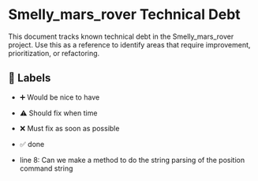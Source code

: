# Smelly_mars_rover Technical Debt

This document tracks known technical debt in the Smelly_mars_rover project. Use this as a reference to identify areas that require improvement, prioritization, or refactoring.

## :bookmark: Labels

- :heavy_plus_sign: Would be nice to have
- :warning: Should fix when time
- :x: Must fix as soon as possible
- :white_check_mark: done

- line 8: Can we make a method to do the string parsing of the position command string 